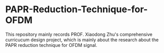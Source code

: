 # PAPR-Reduction-Technique-for-OFDM
This repository mainly records PROF. Xiaodong Zhu's comprehensive curricucum design project, which is mainly about the research about the PAPR reduction technique for OFDM signal. 
